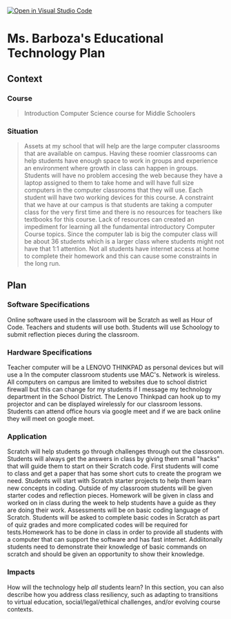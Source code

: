 [![Open in Visual Studio Code](https://classroom.github.com/assets/open-in-vscode-f059dc9a6f8d3a56e377f745f24479a46679e63a5d9fe6f495e02850cd0d8118.svg)](https://classroom.github.com/online_ide?assignment_repo_id=5862833&assignment_repo_type=AssignmentRepo)
# Ms. Barboza's Educational Technology Plan


## Context

### Course

>Introduction Computer Science course for Middle Schoolers

### Situation
>Assets at my school that will help are the large  computer classrooms that are available on campus. Having these roomier classrooms can help students have enough space to work in groups and experience an environment where growth in class can happen in groups.  Students will have no problem accesing the web because they have a laptop assigned to them to take home and will have full size computers in the computer classrooms that they will use. Each student will have two working devices for this course. 
A constraint that we have at our campus is that students are taking a computer class for the very first time and there is no resources for teachers like textbooks for this course. Lack of resources can created an impediment for learning all the fundamental introductory  Computer Course topics. Since the computer lab is big the computer class will be about 36 students which is a larger class where students might not have that 1:1 attention.  Not all students have internet access at home to complete their homework and this can cause some constraints in the long run. 


## Plan

### Software Specifications

Online software used in the classroom will be Scratch as well as Hour of Code. Teachers and students will use both. Students will use Schoology to submit reflection pieces during the classroom.

### Hardware Specifications

Teacher computer will be a LENOVO THINKPAD as personal devices but will use a 
In the computer classroom students use MAC's. Network is wireless.
All computers on campus are limited to websites due to school district firewall but this can change for my students if I message my technology department in the School District.
The Lenovo Thinkpad can hook up to my projector and can be displayed wirelessly for our classroom lessons.
Students can attend office hours via google meet and if we are back online they will meet on google meet.
### Application
Scratch will help students go through challenges through out the classroom. 
Students will always get the answers in class by giving them small "hacks" that will guide them to start on their Scratch code. First students will come to class and
get a paper that has some short cuts to create the program we need. Students will start with Scratch starter projects to help them learn new concepts in coding.
Outside of my classroom students will be given starter codes and reflection pieces. Homework will be given in class and worked on in class during the week to help students have a guide as they are doing their work. Assessments will be on basic coding language of Scratch. Students will be asked to complete basic codes in Scratch as part of quiz grades and more complicated codes will be required for tests.Homework has to be done in class in order to provide all students with a computer that can support the software and has fast internet. Addiitonally students need to demonstrate their knowledge of basic commands on scratch and should be given an opportunity to show their knowledge. 

### Impacts


How will the technology help *all* students learn? In this section, you can also
describe how you address class resiliency, such as adapting to
transitions to virtual education, social/legal/ethical challenges,  and/or 
evolving course contexts. 
